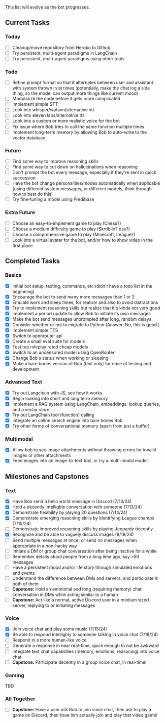This list will evolve as the bot progresses.

## Current Tasks

### Today

- [ ] Cleanup/move repository from Heroku to Github
- [ ] Try persistent, multi-agent paradigms in LangChain
- [ ] Try persistent, multi-agent paradigms using other tools

### Todo

- [ ] Refine prompt format so that it alternates between user and assistant with system thrown in at times (potentially, make the chat log a side thing, so the model can output more things like current mood)
- [ ] Modularize the code before it gets more complicated
- [ ] Implement simple STT
- [ ] Look into whisper/watson/alternative stt
- [ ] Look into eleven labs/alternative tts
- [ ] Look into a custom or more realistic voice for the bot
- [ ] Fix issue where Bob tries to call the same function multiple times
- [ ] Implement long-term memory by allowing Bob to auto-write to the vector database

### Future

- [ ] Find some way to improve reasoning skills
- [ ] Find some way to cut down on hallucinations when reasoning
- [ ] Don't prompt the bot every message, especially if they're sent in quick succession
- [ ] Have the bot change personalities/modes automatically when applicable (using different system messages, or different models, think through how to best do this)
- [ ] Try fine-tuning a model using Predibase

### Extra Future

- [ ] Choose an easy-to-implement game to play (Chess?)
- [ ] Choose a medium difficulty game to play (Skrriblio? osu?)
- [ ] Choose a comprehensive game to play (Minecraft, League?)
- [ ] Look into a virtual avatar for the bot, and/or how to show video in the first place

## Completed Tasks

### Basics

- [X] Initial bot setup, texting, commands, etc (didn't have a todo list in the beginning)
- [X] Encourage the bot to send many more messages than 1 or 2
- [X] Emulate work and sleep times, for realism and also to avoid distractions
- [X] Try to implement reasoning skills but realize that it's kinda not very good
- [X] Implement a period update to allow Bob to initiate its own messages
- [X] Make the bot send messages unprompted after long, random delays
- [X] Consider whether or not to migrate to Python (Answer: No, this is good.)
- [X] Implement simple TTS
- [X] Switch to openrouter api
- [X] Create a small eval suite for models
- [X] Test top roleplay rated cheap models
- [X] Switch to an uncensored model using OpenRouter
- [X] Change Bob's status when working or sleeping
- [X] Make a bare bones version of Bob (text only) for ease of testing and development

### Advanced Text

- [X] Try out Langchain with JS, see how it works
- [X] Begin looking into short and long term memory
- [X] Implement a RAG system using LangChain, embeddings, lookup queries, and a vector store
- [X] Try out LangChain tool (function) calling
- [X] Integrate an online search engine into bare bones Bob
- [X] Try other forms of conversational memory (apart from just a buffer)

### Multimodal

- [X] Allow bob to see image attachments without throwing errors for invalid images or other attachments
- [X] Feed images into an image-to-text tool, or try a multi-modal model

## Milestones and Capstones

### Text

- [X] Have Bob send a hello world message in Discord (7/13/24)
- [X] Hold a decently intelligble conversation with someone (7/13/24)
- [X] Demonstrate flexibility by playing 20 questions (7/14/24)
- [X] Demonstrate emerging reasoning skills by identifying League champs (7/15/24)
- [ ] Demonstrate improved reasoning skills by playing Jeopardy decently
- [X] Recognize and be able to vaguely discuss images (8/18/24)
- [ ] Send multiple messages at once, or send no messages when appropriate in a non-hacky way
- [ ] Initiate a DM or group chat conversation after being inactive for a while
- [ ] Remember details about people from a long time ago, say >50 messages
- [ ] Have a persistent mood and/or life story through simulated emotions and events
- [ ] Understand the difference between DMs and servers, and participate in both of them
- [ ] **Capstone:** Hold an emotional and long (requiring memory) chat conversation in DMs while acting similar to a human
- [ ] **Capstone:** Act like a normal, active Discord user in a medium sized server, replying to or initiating messages

### Voice

- [X] Join voice chat and play some music (7/15/24)
- [X] Be able to respond intelligbly to someone talking in voice chat (7/18/24)
- [ ] Respond in a more human-like voice
- [ ] Generate a response in near real-time, quick enough to not be awkward
- [ ] Integrate text chat capabilities (memory, emotions, reasoning) into voice chat
- [ ] **Capstone:** Participate decently in a group voice chat, in real-time!

### Gaming

TBD

### All Together

- [ ] **Capstone:** Have a user ask Bob to join voice chat, then ask to play a game on Discord, then have him actually join and play that video game!
